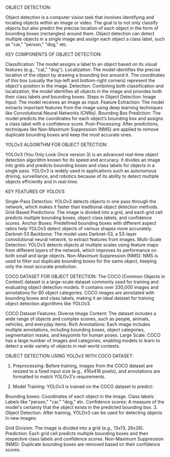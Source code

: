 OBJECT DETECTION:

Object detection is a computer vision task that involves identifying and locating objects within an image or video. The goal is to not only classify objects but also predict the precise location of each object in the form of bounding boxes (rectangles) around them. Object detection can detect multiple objects in a single image and assign each object a class label, such as "car," "person," "dog," etc.

KEY COMPONENTS OF OBJECT DETECTION:

Classification: The model assigns a label to an object based on its visual features (e.g., "cat," "dog").
Localization: The model identifies the precise location of the object by drawing a bounding box around it. The coordinates of this box (usually the top-left and bottom-right corners) represent the object's position in the image.
Detection: Combining both classification and localization, the model identifies all objects in the image and provides both their class labels and bounding boxes.
Steps in Object Detection:
Image Input: The model receives an image as input.
Feature Extraction: The model extracts important features from the image using deep learning techniques like Convolutional Neural Networks (CNNs).
Bounding Box Prediction: The model predicts the coordinates for each object’s bounding box and assigns a class label with a confidence score.
Post-Processing: After predictions, techniques like Non-Maximum Suppression (NMS) are applied to remove duplicate bounding boxes and keep the most accurate ones.

YOLOv3 ALGORITHM FOR OBJECT DETECTION:

YOLOv3 (You Only Look Once version 3) is an advanced real-time object detection algorithm known for its speed and accuracy. It divides an image into grids and predicts bounding boxes and class labels for objects in a single pass. YOLOv3 is widely used in applications such as autonomous driving, surveillance, and robotics because of its ability to detect multiple objects efficiently and in real-time.

KEY FEATURES OF YOLOV3:

Single-Pass Detection: YOLOv3 detects objects in one pass through the network, which makes it faster than traditional object detection methods.
Grid-Based Predictions: The image is divided into a grid, and each grid cell predicts multiple bounding boxes, object class labels, and confidence scores.
Anchor Boxes: Predefined bounding boxes with different aspect ratios help YOLOv3 detect objects of various shapes more accurately.
Darknet-53 Backbone: The model uses Darknet-53, a 53-layer convolutional neural network, to extract features from images.
Multi-Scale Detection: YOLOv3 detects objects at multiple scales using feature maps from different layers of the network, which improves its performance on both small and large objects.
Non-Maximum Suppression (NMS): NMS is used to filter out duplicate bounding boxes for the same object, keeping only the most accurate prediction.

COCO DATASET FOR OBJECT DETECTION:
The COCO (Common Objects in Context) dataset is a large-scale dataset commonly used for training and evaluating object detection models. It contains over 330,000 images and annotations for 80 object categories. COCO images are annotated with bounding boxes and class labels, making it an ideal dataset for training object detection algorithms like YOLOv3.

COCO Dataset Features:
Diverse Image Content: The dataset includes a wide range of objects and complex scenes, such as people, animals, vehicles, and everyday items.
Rich Annotations: Each image includes multiple annotations, including bounding boxes, object categories, segmentation masks, and keypoints for human poses.
Large Scale: COCO has a large number of images and categories, enabling models to learn to detect a wide variety of objects in real-world contexts.

OBJECT DETECTION USING YOLOv3 WITH COCO DATASET:

1. Preprocessing:
Before training, images from the COCO dataset are resized to a fixed input size (e.g., 416x416 pixels), and annotations are formatted to match YOLOv3's requirements.

2. Model Training:
YOLOv3 is trained on the COCO dataset to predict:

Bounding boxes: Coordinates of each object in the image.
Class labels: Labels like "person," "car," "dog," etc.
Confidence scores: A measure of the model's certainty that the object exists in the predicted bounding box.
3. Object Detection: After training, YOLOv3 can be used for detecting objects in new images:

Grid Division: The image is divided into a grid (e.g., 13x13, 26x26).
Prediction: Each grid cell predicts multiple bounding boxes and their respective class labels and confidence scores.
Non-Maximum Suppression (NMS): Duplicate bounding boxes are removed based on their confidence scores.
